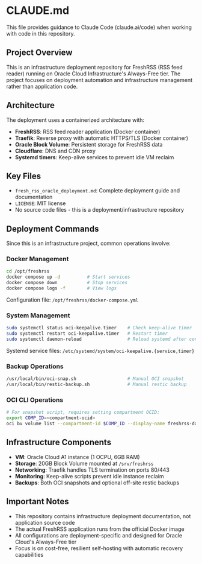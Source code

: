 # CLAUDE.md

This file provides guidance to Claude Code (claude.ai/code) when working with code in this repository.

## Project Overview

This is an infrastructure deployment repository for FreshRSS (RSS feed reader) running on Oracle Cloud Infrastructure's Always-Free tier. The project focuses on deployment automation and infrastructure management rather than application code.

## Architecture

The deployment uses a containerized architecture with:
- **FreshRSS**: RSS feed reader application (Docker container)
- **Traefik**: Reverse proxy with automatic HTTPS/TLS (Docker container)  
- **Oracle Block Volume**: Persistent storage for FreshRSS data
- **Cloudflare**: DNS and CDN proxy
- **Systemd timers**: Keep-alive services to prevent idle VM reclaim

## Key Files

- `fresh_rss_oracle_deployment.md`: Complete deployment guide and documentation
- `LICENSE`: MIT license
- No source code files - this is a deployment/infrastructure repository

## Deployment Commands

Since this is an infrastructure project, common operations involve:

### Docker Management
```bash
cd /opt/freshrss
docker compose up -d          # Start services
docker compose down           # Stop services
docker compose logs -f        # View logs
```

Configuration file: `/opt/freshrss/docker-compose.yml`

### System Management
```bash
sudo systemctl status oci-keepalive.timer    # Check keep-alive timer
sudo systemctl restart oci-keepalive.timer   # Restart timer
sudo systemctl daemon-reload                 # Reload systemd after config changes
```

Systemd service files: `/etc/systemd/system/oci-keepalive.{service,timer}`

### Backup Operations
```bash
/usr/local/bin/oci-snap.sh                   # Manual OCI snapshot
/usr/local/bin/restic-backup.sh              # Manual restic backup
```

### OCI CLI Operations
```bash
# For snapshot script, requires setting compartment OCID:
export COMP_ID=<compartment-ocid>
oci bv volume list --compartment-id $COMP_ID --display-name freshrss-data
```

## Infrastructure Components

- **VM**: Oracle Cloud A1 instance (1 OCPU, 6GB RAM)
- **Storage**: 20GB Block Volume mounted at `/srv/freshrss`
- **Networking**: Traefik handles TLS termination on ports 80/443
- **Monitoring**: Keep-alive scripts prevent idle instance reclaim
- **Backups**: Both OCI snapshots and optional off-site restic backups

## Important Notes

- This repository contains infrastructure deployment documentation, not application source code
- The actual FreshRSS application runs from the official Docker image
- All configurations are deployment-specific and designed for Oracle Cloud's Always-Free tier
- Focus is on cost-free, resilient self-hosting with automatic recovery capabilities